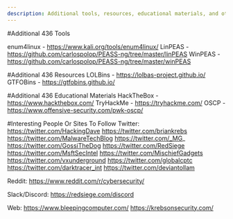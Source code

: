 ```yaml
---
description: Additional tools, resources, educational materials, and other info that may be helpful
---
```


#Additional 436 Tools

enum4linux - https://www.kali.org/tools/enum4linux/
LinPEAS - https://github.com/carlospolop/PEASS-ng/tree/master/linPEAS
WinPEAS - https://github.com/carlospolop/PEASS-ng/tree/master/winPEAS

#Additional 436 Resources
LOLBins - https://lolbas-project.github.io/
GTFOBins - https://gtfobins.github.io/

#Additional 436 Educational Materials
HackTheBox - https://www.hackthebox.com/
TryHackMe - https://tryhackme.com/
OSCP - https://www.offensive-security.com/pwk-oscp/

#Interesting People Or Sites To Follow
Twitter:
https://twitter.com/HackingDave
https://twitter.com/briankrebs
https://twitter.com/MalwareTechBlog
https://twitter.com/_MG_
https://twitter.com/GossiTheDog
https://twitter.com/RedSiege
https://twitter.com/MsftSecIntel
https://twitter.com/MischiefGadgets
https://twitter.com/vxunderground
https://twitter.com/globalcptc
https://twitter.com/darktracer_int
https://twitter.com/deviantollam

Reddit:
https://www.reddit.com/r/cybersecurity/

Slack/Discord:
https://redsiege.com/discord

Web:
https://www.bleepingcomputer.com/
https://krebsonsecurity.com/

